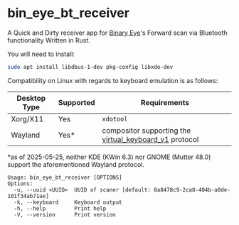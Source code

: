 # bin_eye_bt_receiver

A Quick and Dirty receiver app for [Binary Eye][binary_eye]'s Forward scan via Bluetooth functionality Written in Rust.

You will need to install:
```bash
sudo apt install libdbus-1-dev pkg-config libxdo-dev
```

Compatibility on Linux with regards to keyboard emulation is as follows:

| Desktop Type | Supported  | Requirements                                             |
|--------------|------------|----------------------------------------------------------|
| Xorg/X11     | Yes        | `xdotool`                                                |
| Wayland      | Yes\*      | compositor supporting the [virtual_keyboard_v1] protocol |

\*as of 2025-05-25, neither KDE (KWin 6.3) nor GNOME (Mutter 48.0) support the aforementioned Wayland protocol.

```
Usage: bin_eye_bt_receiver [OPTIONS]
Options:
  -u, --uuid <UUID>  UUID of scaner [default: 8a8478c9-2ca8-404b-a0de-101f34ab71ae]
  -k, --keyboard     Keyboard output
  -h, --help         Print help
  -V, --version      Print version
```

[binary_eye]: https://github.com/markusfisch/BinaryEye
[virtual_keyboard_v1]: https://wayland.app/protocols/virtual-keyboard-unstable-v1#compositor-support
